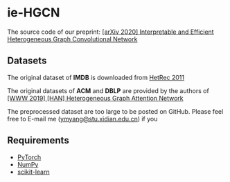 # ie-HGCN
The source code of our preprint: [\[arXiv 2020\]  Interpretable and Efficient Heterogeneous Graph Convolutional Network](https://arxiv.org/abs/2005.13183)


## Datasets
The original dataset of **IMDB** is downloaded from [HetRec 2011](https://grouplens.org/datasets/hetrec-2011/)

The original datasets of **ACM** and **DBLP** are provided by the authors of [\[WWW 2019\] \[HAN\] Heterogeneous Graph Attention Network](https://doi.org/10.1145/3308558.3313562)

The preprocessed dataset are too large to be posted on GitHub. Please feel free to E-mail me (ymyang@stu.xidian.edu.cn) if you 


## Requirements
- [PyTorch](https://pytorch.org)
- [NumPy](https://numpy.org)
- [scikit-learn](https://scikit-learn.org)
